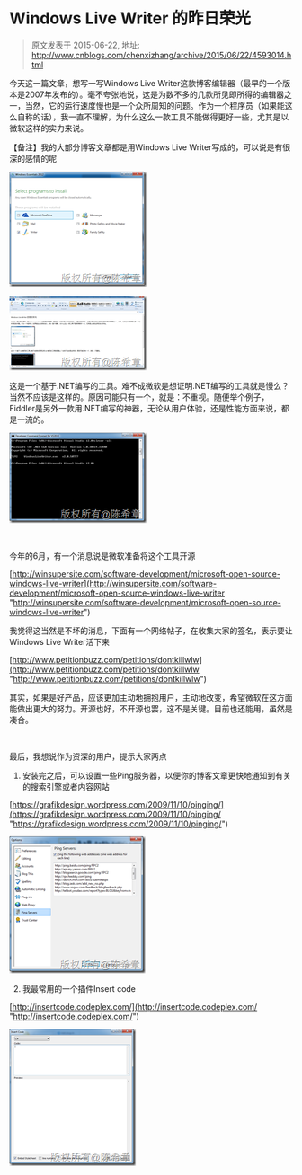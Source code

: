 # Windows Live Writer 的昨日荣光 
> 原文发表于 2015-06-22, 地址: http://www.cnblogs.com/chenxizhang/archive/2015/06/22/4593014.html 


今天这一篇文章，想写一写Windows Live Writer这款博客编辑器（最早的一个版本是2007年发布的）。毫不夸张地说，这是为数不多的几款所见即所得的编辑器之一，当然，它的运行速度慢也是一个众所周知的问题。作为一个程序员（如果能这么自称的话），我一直不理解，为什么这么一款工具不能做得更好一些，尤其是以微软这样的实力来说。

 【备注】我的大部分博客文章都是用Windows Live Writer写成的，可以说是有很深的感情的呢

 [![Untitled](./images/4593014-221058320805279.png "Untitled")](http://images0.cnblogs.com/blog/9072/201506/221058311276437.png)

 [![image](./images/4593014-221058383306703.png "image")](http://images0.cnblogs.com/blog/9072/201506/221058371272405.png)

 这是一个基于.NET编写的工具。难不成微软是想证明.NET编写的工具就是慢么？当然不应该是这样的。原因可能只有一个，就是：不重视。随便举个例子，Fiddler是另外一款用.NET编写的神器，无论从用户体验，还是性能方面来说，都是一流的。

 [![image](./images/4593014-221058408773259.png "image")](http://images0.cnblogs.com/blog/9072/201506/221058401749873.png)

  

 今年的6月，有一个消息说是微软准备将这个工具开源

 [http://winsupersite.com/software-development/microsoft-open-source-windows-live-writer](http://winsupersite.com/software-development/microsoft-open-source-windows-live-writer "http://winsupersite.com/software-development/microsoft-open-source-windows-live-writer")

 我觉得这当然是不坏的消息，下面有一个网络帖子，在收集大家的签名，表示要让Windows Live Writer活下来

 [http://www.petitionbuzz.com/petitions/dontkillwlw](http://www.petitionbuzz.com/petitions/dontkillwlw "http://www.petitionbuzz.com/petitions/dontkillwlw")

 其实，如果是好产品，应该更加主动地拥抱用户，主动地改变，希望微软在这方面能做出更大的努力。开源也好，不开源也罢，这不是关键。目前也还能用，虽然是凑合。

  

 最后，我想说作为资深的用户，提示大家两点

 1. 安装完之后，可以设置一些Ping服务器，以便你的博客文章更快地通知到有关的搜索引擎或者内容网站

 [https://grafikdesign.wordpress.com/2009/11/10/pinging/](https://grafikdesign.wordpress.com/2009/11/10/pinging/ "https://grafikdesign.wordpress.com/2009/11/10/pinging/")

 [![image](./images/4593014-221058455491199.png "image")](http://images0.cnblogs.com/blog/9072/201506/221058436116056.png)

 2. 我最常用的一个插件Insert code

 [http://insertcode.codeplex.com/](http://insertcode.codeplex.com/ "http://insertcode.codeplex.com/")

 [![image](./images/4593014-221058479396567.png "image")](http://images0.cnblogs.com/blog/9072/201506/221058472052425.png)

